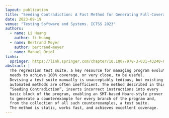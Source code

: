```yaml
---
layout: publication
title: "Seeding Contradiction: A Fast Method for Generating Full-Coverage Test Suites"
date: 2023-09-19
venue: "Testing Software and Systems. ICTSS 2023"
authors:
  - name: Li Huang
    author: li-huang
  - name: Bertrand Meyer
    author: bertrand-meyer
  - name: Manuel Oriol
links:
  springer: https://link.springer.com/chapter/10.1007/978-3-031-43240-8_4
abstract: |
  The regression test suite, a key resource for managing program evolution,
  needs to achieve 100% coverage, or very close, to be useful.
  Devising a test suite manually is unacceptably tedious, but existing
  automated methods are often inefficient. The method described in this article,
  “Seeding Contradiction”, inserts incorrect instructions into every
  basic block of the program, enabling an SMT-based Hoare-style prover
  to generate a counterexample for every branch of the program and,
  from the collection of all such counterexamples, a test suite.
  The method is static, works fast, and achieves excellent coverage.
---
```


